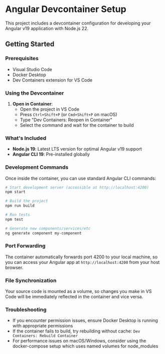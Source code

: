 # Angular Devcontainer Setup

This project includes a devcontainer configuration for developing your Angular v19 application with Node.js 22.

## Getting Started

### Prerequisites
- Visual Studio Code
- Docker Desktop
- Dev Containers extension for VS Code

### Using the Devcontainer

1. **Open in Container**: 
   - Open the project in VS Code
   - Press `Ctrl+Shift+P` (or `Cmd+Shift+P` on macOS)
   - Type "Dev Containers: Reopen in Container"
   - Select the command and wait for the container to build

### What's Included

- **Node.js 19**: Latest LTS version for optimal Angular v19 support
- **Angular CLI 19**: Pre-installed globally

### Development Commands

Once inside the container, you can use standard Angular CLI commands:

```bash
# Start development server (accessible at http://localhost:4200)
npm start

# Build the project
npm run build

# Run tests
npm test

# Generate new components/services/etc
ng generate component my-component
```

### Port Forwarding

The container automatically forwards port 4200 to your local machine, so you can access your Angular app at `http://localhost:4200` from your host browser.

### File Synchronization

Your source code is mounted as a volume, so changes you make in VS Code will be immediately reflected in the container and vice versa.

### Troubleshooting

- If you encounter permission issues, ensure Docker Desktop is running with appropriate permissions
- If the container fails to build, try rebuilding without cache: `Dev Containers: Rebuild Container`
- For performance issues on macOS/Windows, consider using the docker-compose setup which uses named volumes for node_modules 